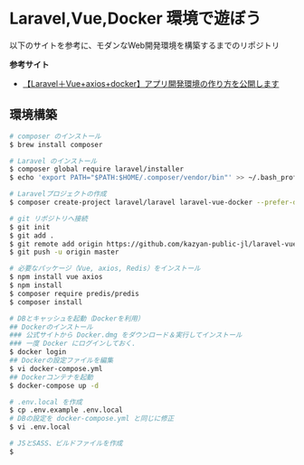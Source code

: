 # Laravel,Vue,Docker 環境で遊ぼう

以下のサイトを参考に、モダンなWeb開発環境を構築するまでのリポジトリ

**参考サイト**

- [【Laravel＋Vue+axios+docker】アプリ開発環境の作り方を公開します](https://kumatetsublog.com/shoot/blog/laravel-vue-axios-docker)

## 環境構築

```sh
# composer のインストール
$ brew install composer

# Laravel のインストール
$ composer global require laravel/installer
$ echo 'export PATH="$PATH:$HOME/.composer/vendor/bin"' >> ~/.bash_profile

# Laravelプロジェクトの作成
$ composer create-project laravel/laravel laravel-vue-docker --prefer-dist

# git リポジトリへ接続
$ git init
$ git add .
$ git remote add origin https://github.com/kazyan-public-jl/laravel-vue-docker.git
$ git push -u origin master

# 必要なパッケージ（Vue, axios, Redis）をインストール
$ npm install vue axios
$ npm install
$ composer require predis/predis
$ composer install

# DBとキャッシュを起動（Dockerを利用）
## Dockerのインストール
### 公式サイトから Docker.dmg をダウンロード＆実行してインストール
### 一度 Docker にログインしておく.
$ docker login
## Dockerの設定ファイルを編集
$ vi docker-compose.yml
## Dockerコンテナを起動
$ docker-compose up -d

# .env.local を作成
$ cp .env.example .env.local
# DBの設定を docker-compose.yml と同じに修正
$ vi .env.local

# JSとSASS、ビルドファイルを作成
$ 
```